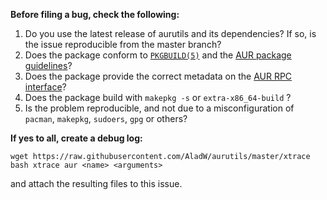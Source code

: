 __Before filing a bug, check the following:__

1) Do you use the latest release of aurutils and its dependencies? If so,
is the issue reproducible from the master branch?
2) Does the package conform to 
[`PKGBUILD(5)`](https://www.archlinux.org/pacman/PKGBUILD.5.html) and the 
[AUR package guidelines](https://wiki.archlinux.org/index.php/Arch_User_Repository#Submitting_packages)?
3) Does the package provide the correct metadata on the 
[AUR RPC interface](https://aur.archlinux.org/rpc.php)?
4) Does the package build with `makepkg -s` or `extra-x86_64-build` ?
5) Is the problem reproducible, and not due to a misconfiguration of
`pacman`, `makepkg`, `sudoers`, `gpg` or others?

__If yes to all, create a debug log:__

```
wget https://raw.githubusercontent.com/AladW/aurutils/master/xtrace
bash xtrace aur <name> <arguments>
```

and attach the resulting files to this issue.

<!-- Note that ./xtrace exports SHELLOPTS, which "set -e" appends to. In -->
<!-- particular, any aur-* scripts ran by aur-sync will have "set -e" -->
<!-- enabled. -->
